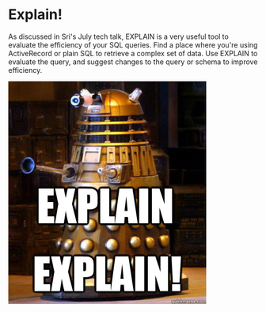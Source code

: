 # Explain!

As discussed in Sri's July tech talk, EXPLAIN is a very useful tool to evaluate the efficiency of your SQL queries.  Find a place where you're using ActiveRecord or plain SQL to retrieve a complex set of data.  Use EXPLAIN to evaluate the query, and suggest changes to the query or schema to improve efficiency.

![Explain!](explain.jpg)
